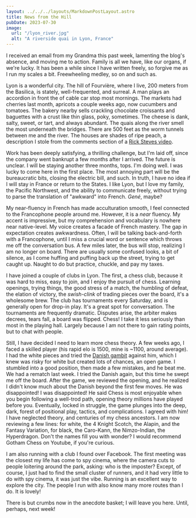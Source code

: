 ```yaml
---
layout: ../../../layouts/MarkdownPostLayout.astro
title: News from the Hill
pubDate: 2023-07-30
image:
  url: "/lyon_river.jpg"
  alt: "A riverside quai in Lyon, France"
---
```


I received an email from my Grandma this past week, lamenting the blog's absence, and moving me to action. Family is all we have, like our organs, if we're lucky. It has been a while since I have written freely, so forgive me as I run my scales a bit. Freewheeling medley, so on and such as.

Lyon is a wonderful city. The hill of Fourvière, where I live, 200 meters from the Basilica, is stately, well-frequented, and surreal. A man plays an accordion in front the of cable car stop most mornings. The markets had cherries last month, apricots a couple weeks ago, now cucumbers and tomatoes. The bakery nearby sells crackling chocolate croissants and baguettes with a crust like thin glass, poky, sometimes. The cheese is dank, salty, sweet, or tart, and always abundant. The quais along the river smell the most underneath the bridges. There are 500 feet as the worm tunnels between me and the river. The houses are shades of ripe peach, a description I stole from the comments section of a <a href="https://www.youtube.com/watch?v=nM2lwb0SjuE" target="_blank">Rick Steves video</a>.

Work has been deeply satisfying, a thrilling challenge, but I'm laid off, since the company went bankrupt a few months after I arrived. The future is unclear. I will be staying another three months, tops. I'm doing well. I was lucky to come here in the first place. The most annoying part will be the bureaucratic bits, closing the electric bill, and such. In truth, I have no idea if I will stay in France or return to the States. I like Lyon, but I love my family, the Pacific Northwest, and the ability to communicate freely, without trying to parse the translation of "awkward" into French. _Gené_, maybe?

My near-fluency in French has made acculturation smooth, I feel connected to the Francophone people around me. However, it is a _near_ fluency. My accent is impressive, but my comprehension and vocabulary is nowhere near native-level. My voice creates a facade of French mastery. The gap in expectation creates awkwardness. Often, I will be talking back-and-forth with a Francophone, until I miss a crucial word or sentence which throws me off the conversation bus. A few miles later, the bus will stop, realizing I am no longer on board. There are usually some confused looks, a bit of silence, as I come huffing and puffing back up the street, trying to get caught up. Naught to do but practice, chuckle, and pay my taxes.

I have joined a couple of clubs in Lyon. The first, a chess club, because it was hard to miss, easy to join, and I enjoy the pursuit of chess. Learning openings, trying things, the good stress of a match, the humbling of defeat, the elation of victory, the _swish-clink_ of trading pieces over the board, it's a wholesome brew. The club has tournaments every Saturday, and is generally open for drop-in play. It's a great spot for conversation. The tournaments are frequently dramatic. Disputes arise, the arbiter makes decrees, tears fall, a board was flipped. Chess! I take it less seriously than most in the playing hall. Largely because I am not there to gain rating points, but to chat with people.

Still, I have decided I need to learn more chess theory. A few weeks ago, I faced a skilled player (his rapid elo is 1500, mine is ~1100, around average). I had the white pieces and tried the <a href="https://en.wikipedia.org/wiki/Danish_Gambit" target="_blank">Danish gambit</a> against him, which I knew was risky for white but created lots of chances, an open game. I stumbled into a good position, then made a few mistakes, and he beat me. We had a rematch last week. I tried the Danish again, but this time he swept me off the board. After the game, we reviewed the opening, and he realized I didn't know much about the Danish beyond the first few moves. He was disappointed! I was disappointed! He said Chess is most enjoyable when you begin following a well-trod path, opening theory millions have played before you. Eventually, locked in struggle, the game plunges into the deep, dark, forest of positional play, tactics, and complications. I agreed with him! I have neglected theory, and centuries of my chess ancestors. I am now reviewing a few lines: for white, the 4 Knight Scotch, the Alapin, and the Fantasy Variation, for black, the Caro-Kann, the Nimzo-Indian, the Hyperdragon. Don't the names fill you with wonder? I would recommend Gotham Chess on Youtube, if you're curious.

I am also running with a club I found over Facebook. The first meeting was the closest my life has come to spy cinema, where the camera cuts to people loitering around the park, asking: who is the imposter? Except, of course, I just had to find the small cluster of runners, and it had very little to do with spy cinema, it was just the vibe. Running is an excellent way to explore the city. The people I run with also know many more routes than I do. It is lovely!

There is but crumbs now in the anecdote basket; I will leave you here. Until, perhaps, next week!
